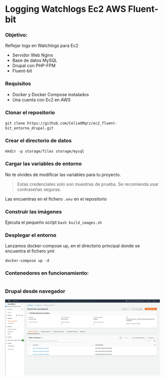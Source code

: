# Logging Watchlogs Ec2 AWS Fluent-bit

### Objetivo:

Reflejar logs en Watchlogs para Ec2

* Servidor Web Nginx 
* Base de datos MySQL
* Drupal con PHP-FPM
* Fluent-bit

### Requisitos 

- Docker y Docker Compose instalados
- Una cuenta con Ec2 en AWS

### Clonar el repositorio 

```shell 
git clone https://github.com/CeliaGMqrz/ec2_fluent-bit_entorno_drupal.git
```

### Crear el directorio de datos 

```shell 
mkdir -p storage/files storage/mysql
```

### Cargar las variables de entorno 

No te olvides de modificar las variables para tu proyecto.

> Estas credenciales solo son muestras de prueba. Se recomienda usar contraseñas seguras.


Las encuentras en el fichero `.env` en el repositorio


### Construir las imágenes 

Ejecuta el pequeño script `bash build_images.sh`

### Desplegar el entorno 

Lanzamos docker-compose up, en el directorio principal donde se encuentra el fichero yml

```shell
docker-compose up -d
```

### Contenedores en funcionamiento:

```shell

```

### Drupal desde navegador 

![captura.png](/images/captura.png)

